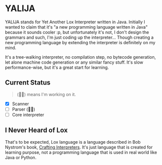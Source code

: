 # YALIJA

YALIJA stands for Yet Another Lox Interpreter written in Java. Initially I wanted to claim that it's "a new programming language written in Java" because it sounds cooler :p, 
but unfortunately it's not, I don't design the grammars and such, I'm just coding up the interpreter... 
Though creating a new programming language by extending the interpreter is definitely on my mind.

It's a tree-walking interpreter, no compilation step, no bytecode generation, let alone machine code generation or any similar fancy stuff.
It's slow performance-wise, but it's a great start for learning.

## Current Status
> (🏃‍♂️) means I'm working on it.

- [x] Scanner
- [ ] Parser (🏃‍♂️)
- [ ] Core interpreter

## I Never Heard of Lox
That's to be expected, Lox language is a language described in Bob Nystrom's book, [Crafting Interpreters](http://craftinginterpreters.com/). It's just language that is created for learning purpose, not a programming language that is used in real world like Java or Python.
